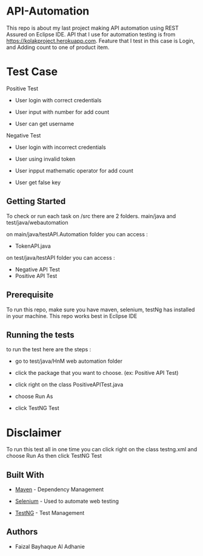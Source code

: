 # API-Automation

This repo is about my last project making API automation using REST Assured on Eclipse IDE. API that I use for automation testing is from https://kolakproject.herokuapp.com. Feature that I test in this case is Login, and Adding count to one of product item. 

# Test Case

Positive Test

* User login with correct credentials

* User input with number for add count

* User can get username

Negative Test

* User login with incorrect credentials

* User using invalid token

* User inpput mathematic operator for add count

* User get false key

## Getting Started

To check or run each task on /src there are 2 folders. main/java and test/java/webautomation

on main/java/testAPI.Automation folder you can access :

* TokenAPI.java

on test/java/testAPI folder you can access :

* Negative API Test
* Positive API Test

## Prerequisite

To run this repo, make sure you have maven, selenium, testNg has installed in your machine. This repo works best in Eclipse IDE

## Running the tests
to run the test here are the steps :

* go to test/java/HnM web automation folder

* click the package that you want to choose. (ex: Positive API Test)

* click right on the class PositiveAPITest.java

* choose Run As

* click TestNG Test

# Disclaimer

To run this test all in one time you can click right on the class testng.xml and choose Run As then click TestNG Test

## Built With
* [Maven](https://maven.apache.org/) - Dependency Management

* [Selenium](https://www.selenium.dev/) - Used to automate web testing

* [TestNG](https://testng.org/) - Test Management


## Authors

* Faizal Bayhaque Al Adhanie

